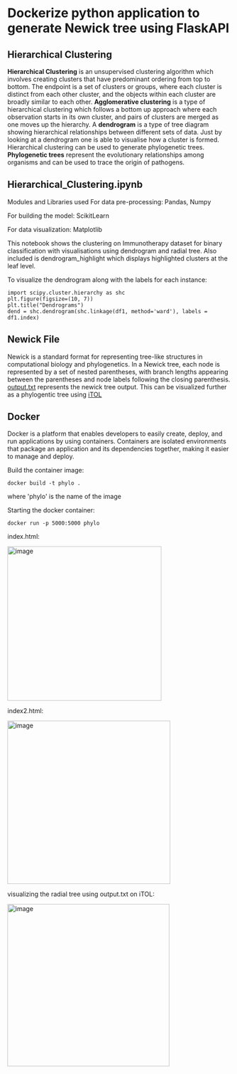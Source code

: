# Dockerize python application to generate Newick tree using FlaskAPI


## Hierarchical Clustering 
**Hierarchical Clustering** is an unsupervised clustering algorithm which involves creating clusters that have predominant ordering from top to bottom. The endpoint is a set of clusters or groups, where each cluster is distinct from each other cluster, and the objects within each cluster are broadly similar to each other. 
**Agglomerative clustering** is a type of hierarchical clustering which follows a bottom up approach where each observation starts in its own cluster, and pairs of clusters are merged as one moves up the hierarchy. 
A **dendrogram** is a type of tree diagram showing hierarchical relationships between different sets of data. Just by looking at a dendrogram one is able to visualise how a cluster is formed. 
Hierarchical clustering can be used to generate phylogenetic trees. **Phylogenetic trees** represent the evolutionary relationships among organisms and can be used to trace the origin of pathogens.

## Hierarchical_Clustering.ipynb

Modules and Libraries used
For data pre-processing: Pandas, Numpy

For building the model: ScikitLearn

For data visualization: Matplotlib

This notebook shows the clustering on Immunotherapy dataset for binary classification with visualisations using dendrogram and radial tree. Also included is dendrogram_highlight which displays highlighted clusters at the leaf level.


To visualize the dendrogram along with the labels for each instance:
```
import scipy.cluster.hierarchy as shc
plt.figure(figsize=(10, 7))  
plt.title("Dendrograms")  
dend = shc.dendrogram(shc.linkage(df1, method='ward'), labels = df1.index)
```

## Newick File
Newick is a standard format for representing tree-like structures in computational biology and phylogenetics. In a Newick tree, each node is represented by a set of nested parentheses, with branch lengths appearing between the parentheses and node labels following the closing parenthesis.
[output.txt](https://github.com/n9mr9t9/python-flask-docker/blob/main/output.txt) represents the newick tree output. This can be visualized further as a phylogentic tree using [iTOL](https://itol.embl.de/)

## Docker
Docker is a platform that enables developers to easily create, deploy, and run applications by using containers. Containers are isolated environments that package an application and its dependencies together, making it easier to manage and deploy.

Build the container image:
```
docker build -t phylo . 
```

where 'phylo' is the name of the image

Starting the docker container:
```
docker run -p 5000:5000 phylo
```


index.html:

<img width="347" alt="image" src="https://user-images.githubusercontent.com/98946943/216527203-11fe0411-acd2-445e-9b2e-0694eca9ce74.png">

index2.html:

<img width="367" alt="image" src="https://user-images.githubusercontent.com/98946943/216527277-8e8223cf-76de-4b52-9d3a-c8787bb33fb6.png">

visualizing the radial tree using output.txt on iTOL:

<img width="365" alt="image" src="https://user-images.githubusercontent.com/98946943/216527565-0648e04d-35e5-46a1-8325-782946b576ae.png">


